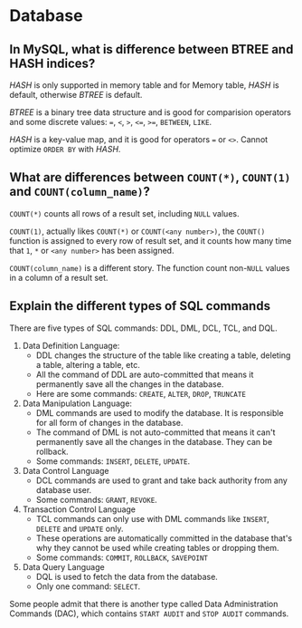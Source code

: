# Database

## In MySQL, what is difference between BTREE and HASH indices?

*HASH* is only supported in memory table and for Memory table, *HASH* is default, otherwise *BTREE* is default.

*BTREE* is a binary tree data structure and is good for comparision operators and some discrete values: `=`, `<`, `>`, `<=`, `>=`, `BETWEEN`, `LIKE`.

*HASH* is a key-value map, and it is good for operators `=` or `<>`. Cannot optimize `ORDER BY` with *HASH*.

## What are differences between `COUNT(*)`, `COUNT(1)` and `COUNT(column_name)`?
   
`COUNT(*)` counts all rows of a result set, including `NULL` values.

`COUNT(1)`, actually likes `COUNT(*)` or `COUNT(<any number>)`, the `COUNT()` function is assigned to every row of result set, and it counts how many time that `1`, `*` or `<any number>` has been assigned.

`COUNT(column_name)` is a different story. The function count non-`NULL` values in a column of a result set.

## Explain the different types of SQL commands

There are five types of SQL commands: DDL, DML, DCL, TCL, and DQL.

1. Data Definition Language:
    - DDL changes the structure of the table like creating a table, deleting a table, altering a table, etc.
    - All the command of DDL are auto-committed that means it permanently save all the changes in the database.
    - Here are some commands: `CREATE`, `ALTER`, `DROP`, `TRUNCATE`
2. Data Manipulation Language:
    - DML commands are used to modify the database. It is responsible for all form of changes in the database.
    - The command of DML is not auto-committed that means it can't permanently save all the changes in the database. They can be rollback.
    - Some commands: `INSERT`, `DELETE`, `UPDATE`.
3. Data Control Language
    - DCL commands are used to grant and take back authority from any database user.
    - Some commands: `GRANT`, `REVOKE`.
4. Transaction Control Language
    - TCL commands can only use with DML commands like `INSERT`, `DELETE` and `UPDATE` only.
    - These operations are automatically committed in the database that's why they cannot be used while creating tables or dropping them.
    - Some commands: `COMMIT`, `ROLLBACK`, `SAVEPOINT`
5. Data Query Language
    - DQL is used to fetch the data from the database.
    - Only one command: `SELECT`.

Some people admit that there is another type called Data Administration Commands (DAC), which contains `START AUDIT` and `STOP AUDIT` commands.